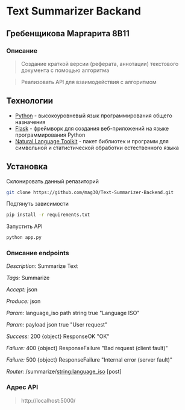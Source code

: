 # Text Summarizer Backand
##  Гребенщикова Маргарита 8В11

### Описание

> Создание краткой версии (реферата, аннотации) 
текстового документа с помощью алгоритма

> Реализовать API для взаимодействия с алгоритмом

## Технологии

- [Python](https://www.python.org) - высокоуровневый язык программирования общего назначения
- [Flask](https://pypi.org/project/Flask/) - фреймворк для создания веб-приложений на языке программирования Python
- [Natural Language Toolkit](https://www.nltk.org) - пакет библиотек и программ для символьной и статистической обработки естественного языка

## Установка

Склонировать данный репазиторий

```sh
git clone https://github.com/mag30/Text-Summarizer-Backend.git
```

Подтянуть зависимости

```sh
pip install -r requirements.txt
```

Запустить API

```sh
python app.py
```

### Описание endpoints

*Description:*  Summarize  Text

*Tags:*         Summarize

*Accept:*       json

*Produce:*      json

*Param:*        language_iso path string true "Language ISO"

*Param:* payload json true "User request"

*Success:*     200  {object}  ResponseOK "OK"

*Failure:*      400  {object}  ResponseFailure "Bad request (client fault)"

*Failure:*      500  {object}  ResponseFailure "Internal error (server fault)"

*Router:*       /summarize/<string:language_iso> [post]


### Адрес API

>http://localhost:5000/

